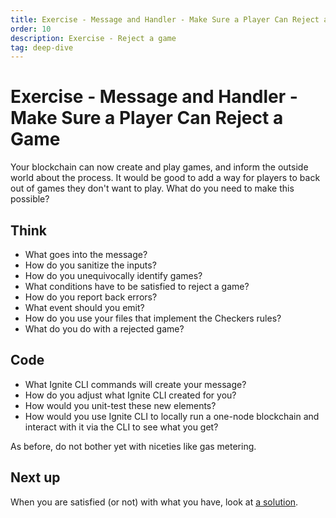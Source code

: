 ```yaml
---
title: Exercise - Message and Handler - Make Sure a Player Can Reject a Game
order: 10
description: Exercise - Reject a game
tag: deep-dive
---
```


# Exercise - Message and Handler - Make Sure a Player Can Reject a Game

Your blockchain can now create and play games, and inform the outside world about the process. It would be good to add a way for players to back out of games they don't want to play. What do you need to make this possible?

## Think

* What goes into the message?
* How do you sanitize the inputs?
* How do you unequivocally identify games?
* What conditions have to be satisfied to reject a game?
* How do you report back errors?
* What event should you emit?
* How do you use your files that implement the Checkers rules?
* What do you do with a rejected game?

## Code

* What Ignite CLI commands will create your message?
* How do you adjust what Ignite CLI created for you?
* How would you unit-test these new elements?
* How would you use Ignite CLI to locally run a one-node blockchain and interact with it via the CLI to see what you get?

As before, do not bother yet with niceties like gas metering.

## Next up

When you are satisfied (or not) with what you have, look at [a solution](../4-my-own-chain/reject-game.md).
